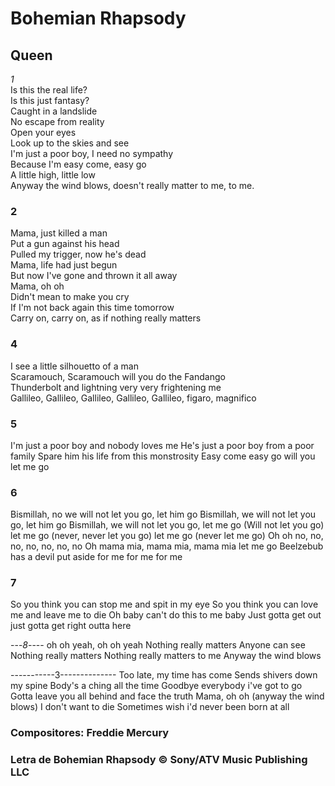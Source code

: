 # Bohemian Rhapsody
## Queen


*1*<br>
Is this the real life?<br>
Is this just fantasy?<br>
Caught in a landslide<br>
No escape from reality<br>
Open your eyes<br>
Look up to the skies and see<br>
I'm just a poor boy, I need no sympathy<br>
Because I'm easy come, easy go<br>
A little high, little low<br>
Anyway the wind blows, doesn't really matter to me, to me.<br>





### 2<br>
Mama, just killed a man<br>
Put a gun against his head<br>
Pulled my trigger, now he's dead<br>
Mama, life had just begun<br>
But now I've gone and thrown it all away<br>
Mama, oh oh<br>
Didn't mean to make you cry<br>
If I'm not back again this time tomorrow<br>
Carry on, carry on, as if nothing really matters<br>


### 4
I see a little silhouetto of a man<br>
Scaramouch, Scaramouch will you do the Fandango<br>
Thunderbolt and lightning very very frightening me<br>
Gallileo, Gallileo, Gallileo, Gallileo, Gallileo, figaro, magnifico<br>

### 5
I'm just a poor boy and nobody loves me
He's just a poor boy from a poor family
Spare him his life from this monstrosity
Easy come easy go will you let me go


### 6
Bismillah, no we will not let you go, let him go
Bismillah, we will not let you go, let him go
Bismillah, we will not let you go, let me go
(Will not let you go) let me go (never, never let you go) let me go (never let me go)
Oh oh no, no, no, no, no, no, no
Oh mama mia, mama mia, mama mia let me go
Beelzebub has a devil put aside for me for me for me


### 7
So you think you can stop me and spit in my eye
So you think you can love me and leave me to die
Oh baby can't do this to me baby
Just gotta get out just gotta get right outta here

---*8*----
oh oh yeah, oh oh yeah
Nothing really matters
Anyone can see
Nothing really matters
Nothing really matters to me
Anyway the wind blows







-----------3--------------
Too late, my time has come
Sends shivers down my spine
Body's a ching all the time
Goodbye everybody i've got to go
Gotta leave you all behind and face the truth
Mama, oh oh (anyway the wind blows)
I don't want to die
Sometimes wish i'd never been born at all


### Compositores: Freddie Mercury
### Letra de Bohemian Rhapsody © Sony/ATV Music Publishing LLC
